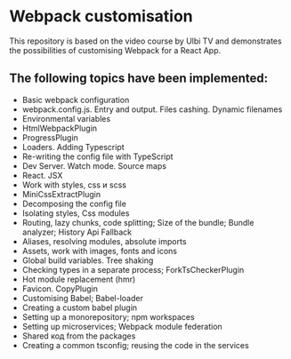 # Webpack customisation
This repository is based on the video course by Ulbi TV and demonstrates the possibilities of customising Webpack for a React App. 

## The following topics have been implemented:
* Basic webpack configuration 
* webpack.config.js. Entry and output. Files cashing. Dynamic filenames
* Environmental variables
* HtmlWebpackPlugin
* ProgressPlugin
* Loaders. Adding Typescript
* Re-writing the config file with TypeScript
* Dev Server. Watch mode. Source maps
* React. JSX
* Work with styles, css и scss
* MiniCssExtractPlugin
* Decomposing the config file
* Isolating styles, Css modules
* Routing, lazy chunks, code splitting; Size of the bundle; Bundle analyzer; History Api Fallback
* Aliases, resolving modules, absolute imports 
* Assets, work with images, fonts and icons 
* Global build variables. Tree shaking
* Checking types in a separate process; ForkTsCheckerPlugin
* Hot module replacement (hmr)
* Favicon. CopyPlugin
* Customising Babel; Babel-loader
* Creating a custom babel plugin
* Setting up a monorepository; npm workspaces
* Setting up microservices; Webpack module federation
* Shared код from the packages
* Creating a common tsconfig; reusing the code in the services 
